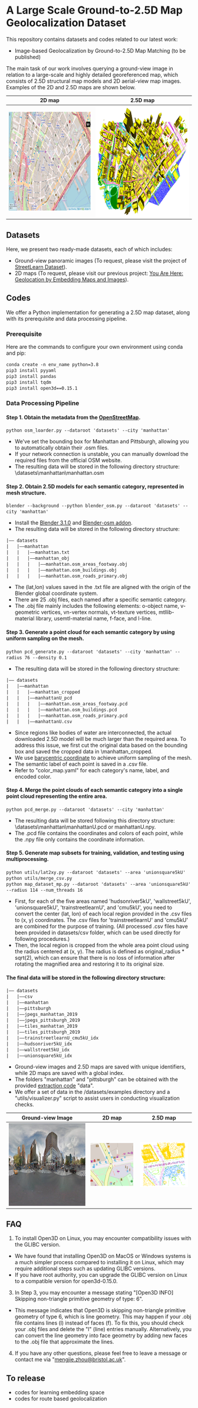 # A Large Scale Ground-to-2.5D Map Geolocalization Dataset
This repository contains datasets and codes related to our latest work:
- Image-based Geolocalization by Ground-to-2.5D Map Matching (to be published)

The main task of our work involves querying a ground-view image in relation to a large-scale and highly detailed georeferenced map, which consists of 2.5D structural map models and 2D aerial-view map images. Examples of the 2D and 2.5D maps are shown below.

2D map            |  2.5D map
:----------------:|:-------------------------:
<img src="datasets/examples/2Dmap.png" width="435" height="267">  |  <img src="datasets/examples/2_5Dmap.png" width="500" height="300">



## Datasets
Here, we present two ready-made datasets, each of which includes:
- Ground-view panoramic images (To request, please visit the project of [StreetLearn Dataset](https://sites.google.com/view/streetlearn/dataset "StreetLearn Dataset")). 
- 2D maps (To request, please visit our previous project: [You Are Here: Geolocation by Embedding Maps and Images](https://github.com/ZhouMengjie/Image-Map-Embeddings "You Are Here: Geolocation by Embedding Maps and Images")).


## Codes
We offer a Python implementation for generating a 2.5D map dataset, along with its prerequisite and data processing pipeline.

### Prerequisite
Here are the commands to configure your own environment using conda and pip:
```
conda create -n env_name python=3.8
pip3 install pyyaml
pip3 install pandas
pip3 install tqdm
pip3 install open3d==0.15.1 
```

### Data Processing Pipeline
#### Step 1. Obtain the metadata from the [OpenStreetMap](https://www.openstreetmap.org "OpenStreetMap").

```
python osm_loarder.py --dataroot 'datasets' --city 'manhattan'
```
- We've set the bounding box for Manhattan and Pittsburgh, allowing you to automatically obtain their .osm files.
- If your network connection is unstable, you can manually download the required files from the official OSM website.
- The resulting data will be stored in the following directory structure: \datasets\manhattan\manhattan.osm

#### Step 2. Obtain 2.5D models for each semantic category, represented in mesh structure.
```
blender --background --python blender_osm.py --dataroot 'datasets' --city 'manhattan'
```
- Install the [Blender 3.1.0](https://www.blender.org "Blender 3.1.0") and [Blender-osm addon](https://github.com/vvoovv/blender-osm/wiki/Documentation "blender-osm addon").
- The resulting data will be stored in the following directory structure: 
```
|–– datasets
|   |––manhattan
|   |   |––manhattan.txt
|   |   |––manhattan_obj
|   |   |   |––manhattan.osm_areas_footway.obj
|   |   |   |––manhattan.osm_buildings.obj
|   |   |   |––manhattan.osm_roads_primary.obj
```
- The (lat,lon) values saved in the .txt file are aligned with the origin of the Blender global coordinate system.
- There are 25 .obj files, each named after a specific semantic category.
- The .obj file mainly includes the following elements: o-object name, v-geometric vertices, vn-vertex normals, vt-texture vertices, mtllib-material library, usemtl-material name, f-face, and l-line.

#### Step 3. Generate a point cloud for each semantic category by using uniform sampling on the mesh.
```
python pcd_generate.py --dataroot 'datasets' --city 'manhattan' --radius 76 --density 0.1
```
- The resulting data will be stored in the following directory structure: 
```
|–– datasets
|   |––manhattan
|   |   |––manhattan_cropped
|   |   |––manhattanU_pcd
|   |   |   |––manhattan.osm_areas_footway.pcd
|   |   |   |––manhattan.osm_buildings.pcd
|   |   |   |––manhattan.osm_roads_primary.pcd
|   |   |––manhattanU.csv
```
- Since regions like bodies of water are interconnected, the actual downloaded 2.5D model will be much larger than the required area. To address this issue, we first cut the original data based on the bounding box and saved the cropped data in \manhattan_cropped.
- We use [barycentric coordinate](https://chrischoy.github.io/research/barycentric-coordinate-for-mesh-sampling/ "barycentric coordinate") to achieve uniform sampling of the mesh.
- The semantic label of each point is saved in a .csv file.
- Refer to "color_map.yaml" for each category's name, label, and encoded color.

#### Step 4. Merge the point clouds of each semantic category into a single point cloud representing the entire area.
```
python pcd_merge.py --dataroot 'datasets' --city 'manhattan'
```
- The resulting data will be stored following this directory structure: \datasets\manhattan\manhattanU.pcd or manhattanU.npy.
- The .pcd file contains the coordinates and colors of each point, while the .npy file only contains the coordinate information.

#### Step 5. Generate map subsets for training, validation, and testing using multiprocessing.
```
python utils/lat2xy.py --dataroot 'datasets' --area 'unionsquare5kU'
python utils/merge_csv.py
python map_dataset_mp.py --dataroot 'datasets' --area 'unionsquare5kU' --radius 114 --num_threads 16
```
- First, for each of the five areas named 'hudsonriver5kU', 'wallstreet5kU', 'unionsquare5kU', 'trainstreetlearnU', and 'cmu5kU', you need to convert the center (lat, lon) of each local region provided in the .csv files to (x, y) coordinates. The .csv files for 'trainstreetlearnU' and 'cmu5kU' are combined for the purpose of training. (All processed .csv files have been provided in datasets/csv folder, which can be used directly for following procedures.)
- Then, the local region is cropped from the whole area point cloud using the radius centered at (x, y). The radius is defined as original_radius * sqrt(2), which can ensure that there is no loss of information after rotating the magnified area and restoring it to its original size.

#### The final data will be stored in the following directory structure:
```
|–– datasets
|   |––csv
|   |––manhattan
|   |––pittsburgh
|   |––jpegs_manhattan_2019
|   |––jpegs_pittsburgh_2019
|   |––tiles_manhattan_2019
|   |––tiles_pittsburgh_2019
|   |––trainstreetlearnU_cmu5kU_idx
|   |––hudsonriver5kU_idx
|   |––wallstreet5kU_idx
|   |––unionsquare5kU_idx
```
- Ground-view images and 2.5D maps are saved with unique identifiers, while 2D maps are saved with a global index.
- The folders "manhattan" and "pittsburgh" can be obtained with the provided [extraction code](https://pan.baidu.com/s/1XTy4qbMVDXHIjPJi2JZVqw "extraction code") "data".
- We offer a set of data in the /datasets/examples directory and a "utils/visualizer.py" script to assist users in conducting visualization checks.

Ground-view Image                       |  2D map                | 2.5D map         
:-------------------------:|:-------------------------:|:-------------------------:
<img src="datasets/examples/_dlEF8O77LTsFm2G9m7EiA.jpg" width="448" height="224">  |  <img src="datasets/examples/46265.png" > | <img src="datasets/examples/map1.png" width="95%" height="auto">


## FAQ
1. To install Open3D on Linux, you may encounter compatibility issues with the GLIBC version.
- We have found that installing Open3D on MacOS or Windows systems is a much simpler process compared to installing it on Linux, which may require additional steps such as updating GLIBC versions.
- If you have root authority, you can upgrade the GLIBC version on Linux to a compatible version for open3d-0.15.0. 
3. In Step 3, you may encounter a message stating "[Open3D INFO] Skipping non-triangle primitive geometry of type: 6".
- This message indicates that Open3D is skipping non-triangle primitive geometry of type 6, which is line geometry. This may happen if your .obj file contains lines (l) instead of faces (f). To fix this, you should check your .obj files and delete the "l" (line) entries manually. Alternatively, you can convert the line geometry into face geometry by adding new faces to the .obj file that approximate the lines.
4. If you have any other questions, please feel free to leave a message or contact me via "mengjie.zhou@bristol.ac.uk".


## To release
- codes for learning embedding space
- codes for route based geolocalization
